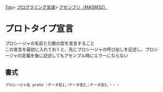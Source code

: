 [Top](../../../index.md)\>
[プログラミング言語](../../pgl.md)\>
[アセンブリ（MASM32）](../language_0001.md)

# プロトタイプ宣言

プロシージャの名前と引数の型を宣言すること  
この宣言を最初に入れておくと、先にプロシージャの呼び出しを記述し、プロシージャの定義を後に記述してもアセンブル時にエラーにならない

## 書式

    プロシージャ名 proto :データ型1,:データ型2,:データ型3,・・・